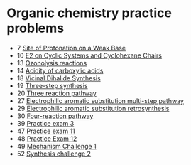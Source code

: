 # Organic chemistry practice problems

- 7 [Site of Protonation on a Weak Base](protonation-site)
- 10 [E2 on Cyclic Systems and Cyclohexane Chairs](e2-cyclic-systems-cyclohexane-chairs)
- 13 [Ozonolysis reactions](ozonolysis-reactions)
- 14 [Acidity of carboxylic acids](acidity-of-carboxylic-acid)
- 18 [Vicinal Dihalide Synthesis](vicinal-dihalide-synthesis)
- 19 [Three-step synthesis](three-step-synthesis)
- 20 [Three reaction pathway](three-reaction-pathway)
- 27 [Electrophilic aromatic substitution multi-step pathway](electrophilic-aromatic-substitution)
- 29 [Electrophilic aromatic substitution retrosynthesis](electrophilic-aromatic-substitution-retrosynthesis)
- 30 [Four-reaction pathway](practice-problem-four-reaction-pathway)
- 39 [Practice exam 3](exam-3)
- 47 [Practice exam 11](exam-11)
- 48 [Practice Exam 12](exam-12)
- 49 [Mechanism Challenge 1](mechanism-challenge-1)
- 52 [Synthesis challenge 2](synthesis-challenge-2)